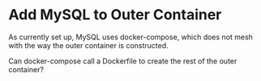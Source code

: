# Add MySQL to Outer Container

As currently set up, MySQL uses docker-compose, which does not mesh with the way the outer container is constructed.

Can docker-compose call a Dockerfile to create the rest of the outer container?